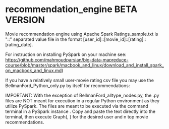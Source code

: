 # recommendation_engine BETA VERSION
Movie recommendation engine using Apache Spark
Ratings_sample.txt is "::" separated value file in the format [user_id]::[movie_id]::[rating]::[rating_date]. 

For instruction on installing PySpark on your machine see: https://github.com/mahmoudparsian/big-data-mapreduce-course/blob/master/spark/macbook_and_linux/download_and_install_spark_on_macbook_and_linux.md)

If you have a relatively small user-movie rating csv file you may use the BellmanFord_Python_only.py by itself for recommendations:



IMPORTANT: With the exception of BellmanFord_alltype_nodes.py, the .py files are NOT meant for execution in a regular Python environment as they utilize PySpark. The files are meant to be executed via the command terminal in a PySpark instance . Copy and paste the text directly into the terminal, then execute Graph(<desired user id>, <n top movie recommendations>) for the desired user and n top movie recommendations.
  
  
